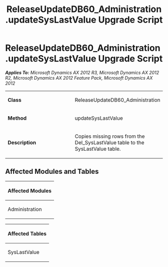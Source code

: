 ﻿---
title: ReleaseUpdateDB60_Administration.updateSysLastValue Upgrade Script
TOCTitle: ReleaseUpdateDB60_Administration.updateSysLastValue Upgrade Script
ms:assetid: 9741a49d-55e9-68d7-a2a3-2cfdae26e695
ms:mtpsurl: https://msdn.microsoft.com/en-us/library/JJ686212(v=AX.60)
ms:contentKeyID: 49709917
ms.date: 05/18/2015
mtps_version: v=AX.60
---

# ReleaseUpdateDB60\_Administration.updateSysLastValue Upgrade Script 


_**Applies To:** Microsoft Dynamics AX 2012 R3, Microsoft Dynamics AX 2012 R2, Microsoft Dynamics AX 2012 Feature Pack, Microsoft Dynamics AX 2012_

<table>
<colgroup>
<col style="width: 50%" />
<col style="width: 50%" />
</colgroup>
<tbody>
<tr class="odd">
<td><p><strong>Class</strong></p></td>
<td><p>ReleaseUpdateDB60_Administration</p></td>
</tr>
<tr class="even">
<td><p><strong>Method</strong></p></td>
<td><p>updateSysLastValue</p></td>
</tr>
<tr class="odd">
<td><p><strong>Description</strong></p></td>
<td><p>Copies missing rows from the Del_SysLastValue table to the SysLastValue table.</p></td>
</tr>
</tbody>
</table>


## Affected Modules and Tables

<table>
<colgroup>
<col style="width: 100%" />
</colgroup>
<thead>
<tr class="header">
<th><p>Affected Modules</p></th>
</tr>
</thead>
<tbody>
<tr class="odd">
<td><p>Administration</p></td>
</tr>
</tbody>
</table>


<table>
<colgroup>
<col style="width: 100%" />
</colgroup>
<thead>
<tr class="header">
<th><p>Affected Tables</p></th>
</tr>
</thead>
<tbody>
<tr class="odd">
<td><p>SysLastValue</p></td>
</tr>
</tbody>
</table>

  


